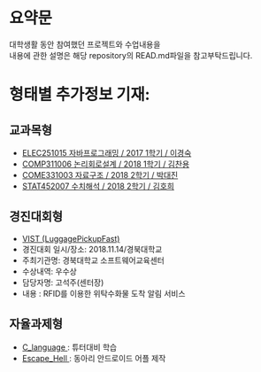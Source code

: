 # 요약문

대학생활 동안 참여했던 프로젝트와 수업내용을  
내용에 관한 설명은 해당 repository의 READ.md파일을 참고부탁드립니다. 

# 형태별 추가정보 기재:

## 교과목형
- <a href="https://github.com/songminhye/JAVA"> ELEC251015 자바프로그래밍 / 2017 1학기 / 이경숙</a>
- <a href="https://github.com/songminhye/Logic_Circuit_Design"> COMP311006 논리회로설계 / 2018 1학기 / 김찬용</a>
- <a href="https://github.com/songminhye/Data_Structure"> COME331003 자료구조 / 2018 2학기 / 박대진</a>
- <a href="https://github.com/songminhye/Numerical_Analysis"> STAT452007 수치해석 / 2018 2학기 / 김호희</a>


## 경진대회형
- <a href="https://github.com/songminhye/VIST"> VIST (LuggagePickupFast)</a>
- 경진대회 일시/장소: 2018.11.14/경북대학교
- 주최기관명: 경북대학교 소프트웨어교육센터
- 수상내역: 우수상
- 담당자명: 고석주(센터장)
- 내용 : RFID를 이용한 위탁수화물 도착 알림 서비스

## 자율과제형
- <a href="https://github.com/songminhye/C_language"> C_language </a>  : 튜터대비 학습
- <a href="https://github.com/songminhye/EscapeHell"> Escape_Hell </a> : 동아리 안드로이드 어플 제작

                
